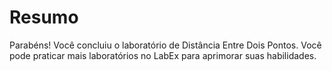 # Resumo

Parabéns! Você concluiu o laboratório de Distância Entre Dois Pontos. Você pode praticar mais laboratórios no LabEx para aprimorar suas habilidades.
